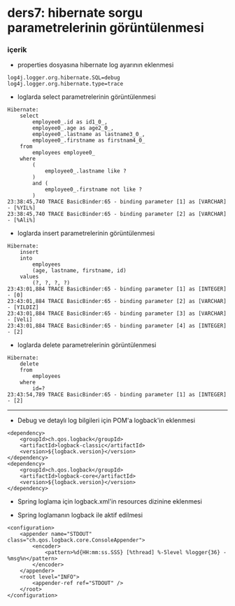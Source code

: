 # ders7: hibernate sorgu parametrelerinin görüntülenmesi


### içerik

- properties dosyasına hibernate log ayarının eklenmesi
```
log4j.logger.org.hibernate.SQL=debug
log4j.logger.org.hibernate.type=trace
```

- loglarda select parametrelerinin görüntülenmesi
```
Hibernate: 
    select
        employee0_.id as id1_0_,
        employee0_.age as age2_0_,
        employee0_.lastname as lastname3_0_,
        employee0_.firstname as firstnam4_0_ 
    from
        employees employee0_ 
    where
        (
            employee0_.lastname like ?
        ) 
        and (
            employee0_.firstname not like ?
        )
23:38:45,740 TRACE BasicBinder:65 - binding parameter [1] as [VARCHAR] - [%YIL%]
23:38:45,740 TRACE BasicBinder:65 - binding parameter [2] as [VARCHAR] - [%Ali%]
```


- loglarda insert parametrelerinin görüntülenmesi
```
Hibernate: 
    insert 
    into
        employees
        (age, lastname, firstname, id) 
    values
        (?, ?, ?, ?)
23:43:01,884 TRACE BasicBinder:65 - binding parameter [1] as [INTEGER] - [0]
23:43:01,884 TRACE BasicBinder:65 - binding parameter [2] as [VARCHAR] - [YILDIZ]
23:43:01,884 TRACE BasicBinder:65 - binding parameter [3] as [VARCHAR] - [Veli]
23:43:01,884 TRACE BasicBinder:65 - binding parameter [4] as [INTEGER] - [2]
```


- loglarda delete parametrelerinin görüntülenmesi
```
Hibernate: 
    delete 
    from
        employees 
    where
        id=?
23:43:54,789 TRACE BasicBinder:65 - binding parameter [1] as [INTEGER] - [2]
```


---

- Debug ve detaylı log bilgileri için POM'a logback'in eklenmesi
```
<dependency>
    <groupId>ch.qos.logback</groupId>
    <artifactId>logback-classic</artifactId>
    <version>${logback.version}</version>
</dependency>
<dependency>
    <groupId>ch.qos.logback</groupId>
    <artifactId>logback-core</artifactId>
    <version>${logback.version}</version>
</dependency>
```

- Spring loglama için logback.xml'in resources dizinine eklenmesi

- Spring loglamanın logback ile aktif edilmesi
```
<configuration>
    <appender name="STDOUT" class="ch.qos.logback.core.ConsoleAppender">
        <encoder>
            <pattern>%d{HH:mm:ss.SSS} [%thread] %-5level %logger{36} - %msg%n</pattern>
        </encoder>
    </appender>
    <root level="INFO">
        <appender-ref ref="STDOUT" />
    </root>
</configuration>
```